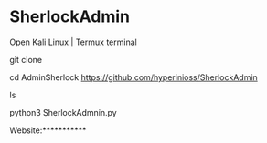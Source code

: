 # SherlockAdmin


Open Kali Linux | Termux terminal




git clone 




cd AdminSherlock https://github.com/hyperinioss/SherlockAdmin




ls




python3 SherlockAdmnin.py




Website:***********

